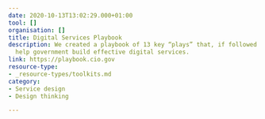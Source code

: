 ```yaml
---
date: 2020-10-13T13:02:29.000+01:00
tool: []
organisation: []
title: Digital Services Playbook
description: We created a playbook of 13 key “plays” that, if followed together, will
  help government build effective digital services.
link: https://playbook.cio.gov
resource-type:
- _resource-types/toolkits.md
category:
- Service design
- Design thinking

---
```

